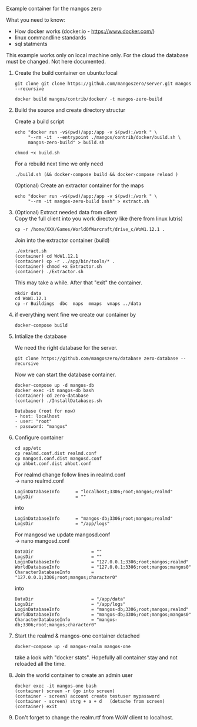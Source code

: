 Example container for the mangos zero

What you need to know:

- How docker works (docker.io -  https://www.docker.com/)
- linux commandline standards
- sql statments

This example works only on  local machine only. For the cloud the database must be changed.
Not here documented.

1) Create the build container on ubuntu:focal
   ```
   git clone git clone https://github.com/mangoszero/server.git mangos --recursive 

   docker build mangos/contrib/docker/ -t mangos-zero-build
   ```
2) Build the source and create directory structur
   
   Create a  build script
   ```
   echo "docker run -v$(pwd)/app:/app -v $(pwd):/work " \
        "--rm -it  --entrypoint ./mangos/contrib/docker/build.sh \
        mangos-zero-build" > build.sh
        
   chmod +x build.sh
   ```
   For a rebuild next time we only need
   ```
   ./build.sh (&& docker-compose build && docker-compose reload )
   ```
   (Optional) Create an extractor container for the maps
   ```
   echo "docker run -v$(pwd)/app:/app -v $(pwd):/work " \
        "--rm -it mangos-zero-build bash" > extract.sh

   ```
3) (Optional) Extract needed data from client<br>
   Copy the full client into you work directory like
   (here from linux lutris)
   ```
   cp -r /home/XXX/Games/WorldOfWarcraft/drive_c/WoW1.12.1 .
   ```
   Join into the extractor container (build)
   ```
   ./extract.sh
   (container) cd WoW1.12.1
   (container) cp -r ../app/bin/tools/* .
   (container) chmod +x Extractor.sh
   (container) ./Extractor.sh
   ```
   This may take a while.
   After that "exit" the container.
   ```
   mkdir data
   cd WoW1.12.1
   cp -r Buildings  dbc  maps  mmaps  vmaps ../data
   ```
4) if everything went fine we create our container by
   ```
   docker-compose build
   ```
5) Intialize the database

   We need the right database for the server.

   ```
   git clone https://github.com/mangoszero/database zero-database --recursive
   ```
   Now we can start the database container.
   ```
   docker-compose up -d mangos-db
   docker exec -it mangos-db bash
   (container) cd zero-database
   (container) ./InstallDatabases.sh

   Database (root for now)
   - host: localhost
   - user: "root"
   - password: "mangos"
   ```
6) Configure container <br>
   ```
   cd app/etc
   cp realmd.conf.dist realmd.conf
   cp mangosd.conf.dist mangosd.conf
   cp ahbot.conf.dist ahbot.conf
   ```
   For realmd change follow lines in realmd.conf<br>
   -> nano realmd.conf
   ```
   LoginDatabaseInfo      = "localhost;3306;root;mangos;realmd"
   LogsDir                = ""
   ```
   into
   ```
   LoginDatabaseInfo      = "mangos-db;3306;root;mangos;realmd"
   LogsDir                = "/app/logs"
   ```

   For mangosd we update mangosd.conf<br>
   -> nano mangosd.conf
   ```
   DataDir                      = ""
   LogsDir                      = ""
   LoginDatabaseInfo            = "127.0.0.1;3306;root;mangos;realmd"
   WorldDatabaseInfo            = "127.0.0.1;3306;root;mangos;mangos0"
   CharacterDatabaseInfo        = "127.0.0.1;3306;root;mangos;character0"
   ```
   into
   ```
   DataDir                      = "/app/data"
   LogsDir                      = "/app/logs"
   LoginDatabaseInfo            = "mangos-db;3306;root;mangos;realmd"
   WorldDatabaseInfo            = "mangos-db;3306;root;mangos;mangos0"
   CharacterDatabaseInfo        = "mangos-db;3306;root;mangos;character0"
   ```

7) Start the realmd & mangos-one container detached
   ```
   docker-compose up -d mangos-realm mangos-one
   ```
   take a look with "docker stats". Hopefully all container stay and not reloaded all the time.

8) Join the world container to create an admin user
   ```
   docker exec -it mangos-one bash
   (container) screen -r (go into screen)
   (container - screen) account create testuser mypassword
   (container - screen) strg + a + d   (detache from screen)
   (container) exit
   ```
9) Don't forget to change the realm.rtf from WoW client to localhost.